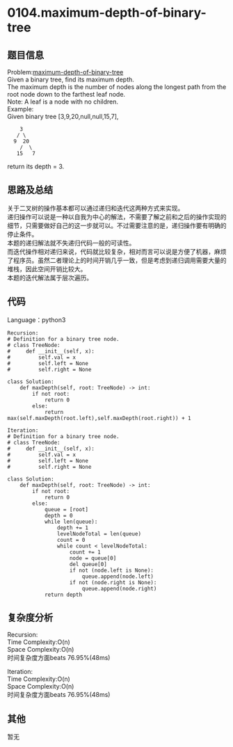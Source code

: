 # 0104.maximum-depth-of-binary-tree  

## 题目信息  
Problem:[maximum-depth-of-binary-tree](https://leetcode.com/problems/maximum-depth-of-binary-tree/)  
Given a binary tree, find its maximum depth.  
The maximum depth is the number of nodes along the longest path from the root node down to the farthest leaf node.  
Note: A leaf is a node with no children.  
Example:  
Given binary tree [3,9,20,null,null,15,7],  
```
    3
   / \
  9  20
    /  \
   15   7
```
return its depth = 3.  

## 思路及总结
关于二叉树的操作基本都可以通过递归和迭代这两种方式来实现。  
递归操作可以说是一种以自我为中心的解法，不需要了解之前和之后的操作实现的细节，只需要做好自己的这一步就可以。不过需要注意的是，递归操作要有明确的停止条件。  
本题的递归解法就不失递归代码一般的可读性。  
而迭代操作相对递归来说，代码就比较复杂，相对而言可以说是方便了机器，麻烦了程序员。虽然二者理论上的时间开销几乎一致，但是考虑到递归调用需要大量的堆栈，因此空间开销比较大。  
本题的迭代解法属于层次遍历。  

## 代码
Language：python3  
```
Recursion:
# Definition for a binary tree node.
# class TreeNode:
#     def __init__(self, x):
#         self.val = x
#         self.left = None
#         self.right = None

class Solution:
    def maxDepth(self, root: TreeNode) -> int:
        if not root:
            return 0
        else:
            return max(self.maxDepth(root.left),self.maxDepth(root.right)) + 1
```

```
Iteration:
# Definition for a binary tree node.
# class TreeNode:
#     def __init__(self, x):
#         self.val = x
#         self.left = None
#         self.right = None

class Solution:
    def maxDepth(self, root: TreeNode) -> int:
        if not root:
            return 0
        else:
            queue = [root]
            depth = 0
            while len(queue):
                depth += 1
                levelNodeTotal = len(queue)
                count = 0
                while count < levelNodeTotal:
                    count += 1
                    node = queue[0]
                    del queue[0]
                    if not (node.left is None):
                        queue.append(node.left)
                    if not (node.right is None):
                        queue.append(node.right)
            return depth
```

## 复杂度分析  
Recursion:  
Time Complexity:O(n)  
Space Complexity:O(n)  
时间复杂度方面beats 76.95%(48ms)  
  
Iteration:  
Time Complexity:O(n)  
Space Complexity:O(n)  
时间复杂度方面beats 76.95%(48ms)  

## 其他  
暂无
